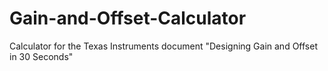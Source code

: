 # Gain-and-Offset-Calculator
Calculator for the Texas Instruments document "Designing Gain and Offset in 30 Seconds"
